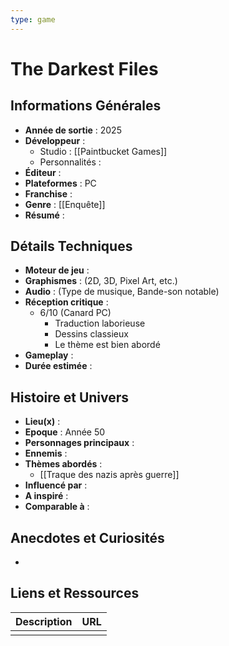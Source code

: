 ```yaml
---
type: game
---
```


# The Darkest Files

## Informations Générales

- **Année de sortie** : 2025
- **Développeur** : 
	- Studio : [[Paintbucket Games]]
	- Personnalités : 
- **Éditeur** : 
- **Plateformes** : PC
- **Franchise** : 
- **Genre** : [[Enquête]]
- **Résumé** : 

## Détails Techniques
- **Moteur de jeu** : 
- **Graphismes** : (2D, 3D, Pixel Art, etc.)
- **Audio** : (Type de musique, Bande-son notable)
- **Réception critique** : 
	- 6/10 (Canard PC)
		- Traduction laborieuse
		- Dessins classieux
		- Le thème est bien abordé
- **Gameplay** :
- **Durée estimée** : 

## Histoire et Univers
- **Lieu(x)** : 
- **Epoque** : Année 50
- **Personnages principaux** : 
- **Ennemis** : 
- **Thèmes abordés** : 
	- [[Traque des nazis après guerre]]
- **Influencé par** :
- **A inspiré** : 
- **Comparable à** :
## Anecdotes et Curiosités
- 
## Liens et Ressources

| Description | URL |
| ----------- | --- |
|             |     |
